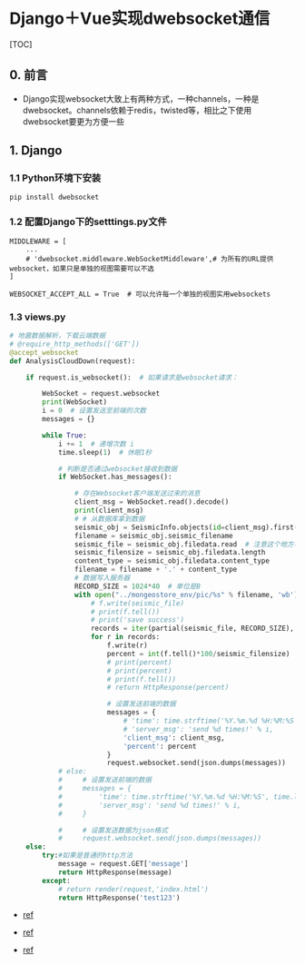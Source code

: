 # Django＋Vue实现dwebsocket通信

[TOC]

## 0. 前言

- Django实现websocket大致上有两种方式，一种channels，一种是dwebsocket。channels依赖于redis，twisted等，相比之下使用dwebsocket要更为方便一些



## 1. Django

### 1.1  Python环境下安装

```
pip install dwebsocket
```



### 1.2 配置Django下的setttings.py文件

```
MIDDLEWARE = [
	...
	# 'dwebsocket.middleware.WebSocketMiddleware',# 为所有的URL提供websocket，如果只是单独的视图需要可以不选
]

WEBSOCKET_ACCEPT_ALL = True  # 可以允许每一个单独的视图实用websockets
```



### 1.3 views.py

```python
# 地震数据解析，下载云端数据
# @require_http_methods(['GET'])
@accept_websocket
def AnalysisCloudDown(request):

    if request.is_websocket():  # 如果请求是websocket请求：

        WebSocket = request.websocket
        print(WebSocket)
        i = 0  # 设置发送至前端的次数
        messages = {}

        while True:
            i += 1  # 递增次数 i
            time.sleep(1)  # 休眠1秒

            # 判断是否通过websocket接收到数据
            if WebSocket.has_messages():

                # 存在Websocket客户端发送过来的消息
                client_msg = WebSocket.read().decode()
                print(client_msg)
                # # 从数据库拿到数据
                seismic_obj = SeismicInfo.objects(id=client_msg).first()
                filename = seismic_obj.seismic_filename
                seismic_file = seismic_obj.filedata.read  # 注意这个地方不用加（）
                seismic_filensize = seismic_obj.filedata.length
                content_type = seismic_obj.filedata.content_type
                filename = filename + '.' + content_type
                # 数据写入服务器
                RECORD_SIZE = 1024*40  # 单位是B
                with open("../mongeostore_env/pic/%s" % filename, 'wb') as f:
                    # f.write(seismic_file)
                    # print(f.tell())
                    # print('save success')
                    records = iter(partial(seismic_file, RECORD_SIZE), b'')
                    for r in records:
                        f.write(r)
                        percent = int(f.tell()*100/seismic_filensize)
                        # print(percent)
                        # print(percent)
                        # print(f.tell())
                        # return HttpResponse(percent)

                        # 设置发送前端的数据
                        messages = {
                            # 'time': time.strftime('%Y.%m.%d %H:%M:%S', time.localtime(time.time())),
                            # 'server_msg': 'send %d times!' % i,
                            'client_msg': client_msg,
                            'percent': percent
                        }
                        request.websocket.send(json.dumps(messages))
            # else:
            #     # 设置发送前端的数据
            #     messages = {
            #         'time': time.strftime('%Y.%m.%d %H:%M:%S', time.localtime(time.time())),
            #         'server_msg': 'send %d times!' % i,
            #     }

            #     # 设置发送数据为json格式
            #     request.websocket.send(json.dumps(messages))
    else:
        try:#如果是普通的http方法
            message = request.GET['message']
            return HttpResponse(message)
        except:
            # return render(request,'index.html')
            return HttpResponse('test123')

```





- [ref](https://blog.csdn.net/u012887259/article/details/102804701?utm_medium=distribute.pc_relevant.none-task-blog-baidujs_title-11&spm=1001.2101.3001.4242)

- [ref](https://www.cnblogs.com/polly-ling/p/10173388.html)

- [ref](https://blog.csdn.net/weixin_47073925/article/details/106503752?utm_medium=distribute.pc_relevant.none-task-blog-BlogCommendFromMachineLearnPai2-4.control&depth_1-utm_source=distribute.pc_relevant.none-task-blog-BlogCommendFromMachineLearnPai2-4.control)

